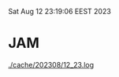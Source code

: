Sat Aug 12 23:19:06 EEST 2023
# JAM
<a href='./cache/202308/12_23.log'>./cache/202308/12_23.log</a>
